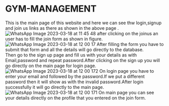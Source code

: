 # GYM-MANAGEMENT
This is the main page of this website and here we can see thw login,signup and join us links as there as shown in the above page .
![WhatsApp Image 2023-03-18 at 11 45 48](https://user-images.githubusercontent.com/120493463/226088958-87e74c2a-14b3-44f8-bdaa-8a9b5ceb22cd.jpg)
after clicking on the joinus an user has to fill the join form as shown in figure.![WhatsApp Image 2023-03-18 at 12 00 17](https://user-images.githubusercontent.com/120493463/226089568-989e0919-1a8a-4c3b-acae-ca2672012316.jpg)
After filling the form you have to submit that form and all the details will go directly to the database.          
Then go to the sign up page and fill us with your details as with Email,password and repeat password.After clicking on the sign up you will go directly on the main page for login page.![WhatsApp Image 2023-03-18 at 12 00 172](https://user-images.githubusercontent.com/120493463/226090718-2ef33c7e-2f07-4a83-8bcc-5118f03f289e.jpg)
On login page you have to enter your email and followed by the password.If we put a different password then it will show as with the invalid password.After login successfully it will go directly to the main page.![WhatsApp Image 2023-03-18 at 12 00 171](https://user-images.githubusercontent.com/120493463/226090820-cb68bfd2-df48-42f0-b20b-9c2ffed46508.jpg)
On main page you can see your details directly on the profile that you entered on the join form.
